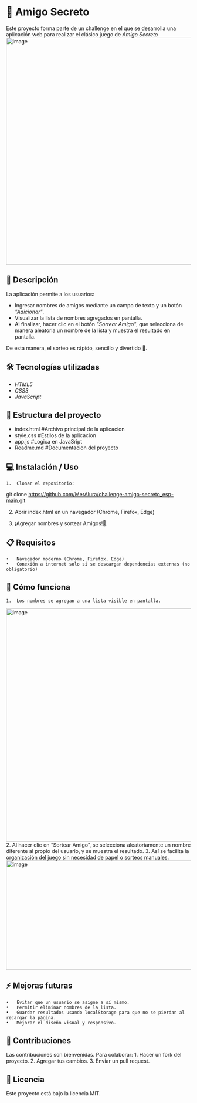 # 🎁 Amigo Secreto
Este proyecto forma parte de un challenge en el que se desarrolla una aplicación web para realizar el clásico juego de *Amigo Secreto*
<img width="830" height="619" alt="image" src="https://github.com/user-attachments/assets/d2d6ccf5-0dc5-4257-b12a-bbb60f61c52d" />


## 🚀 Descripción  
La aplicación permite a los usuarios:  
- Ingresar nombres de amigos mediante un campo de texto y un botón *"Adicionar"*.  
- Visualizar la lista de nombres agregados en pantalla.  
- Al finalizar, hacer clic en el botón *"Sortear Amigo"*, que selecciona de manera aleatoria un nombre de la lista y muestra el resultado en pantalla.  

De esta manera, el sorteo es rápido, sencillo y divertido 🎉.  

## 🛠️ Tecnologías utilizadas  
- *HTML5*  
- *CSS3*  
- *JavaScript*  

## 📂 Estructura del proyecto
- index.html #Archivo principal de la aplicacion
- style.css #Estilos de la aplicacion
- app.js #Logica en JavaSript
- Readme.md #Documentacion del proyecto

## 💻 Instalación / Uso
	1.	Clonar el repositorio:
 git clone https://github.com/MerAlura/challenge-amigo-secreto_esp-main.git
   
   2. Abrir index.html en un navegador (Chrome, Firefox, Edge)
      
   3. ¡Agregar nombres y sortear Amigos!🎉.

 ## 📋 Requisitos
	•	Navegador moderno (Chrome, Firefox, Edge)
	•	Conexión a internet solo si se descargan dependencias externas (no obligatorio)

## 📝 Cómo funciona
	1.	Los nombres se agregan a una lista visible en pantalla.
 <img width="863" height="636" alt="image" src="https://github.com/user-attachments/assets/6d9c2560-037d-4f6e-aca8-1b9bfd5cb84a" />
	2.	Al hacer clic en “Sortear Amigo”, se selecciona aleatoriamente un nombre diferente al propio del usuario, y se muestra el resultado.
	3.	Así se facilita la organización del juego sin necesidad de papel o sorteos manuales.
<img width="701" height="298" alt="image" src="https://github.com/user-attachments/assets/67f887fa-8109-4670-a222-67a092fd91bb" />

## ⚡ Mejoras futuras
	•	Evitar que un usuario se asigne a sí mismo.
	•	Permitir eliminar nombres de la lista.
	•	Guardar resultados usando localStorage para que no se pierdan al recargar la página.
	•	Mejorar el diseño visual y responsivo.

## 🤝 Contribuciones

Las contribuciones son bienvenidas. Para colaborar:
	1.	Hacer un fork del proyecto.
	2.	Agregar tus cambios.
	3.	Enviar un pull request.


## 📄 Licencia

Este proyecto está bajo la licencia MIT.
